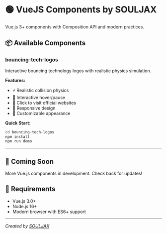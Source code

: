 # 🟢 VueJS Components by SOULJAX

Vue.js 3+ components with Composition API and modern practices.

## 📦 Available Components

### [bouncing-tech-logos](./bouncing-tech-logos/)
Interactive bouncing technology logos with realistic physics simulation.

**Features:**
- ⚡ Realistic collision physics
- 🎯 Interactive hover/pause 
- 🔗 Click to visit official websites
- 📱 Responsive design
- 🎨 Customizable appearance

**Quick Start:**
```bash
cd bouncing-tech-logos
npm install
npm run demo
```

---

## 🚀 Coming Soon

More Vue.js components in development. Check back for updates!

## 🔧 Requirements

- Vue.js 3.0+
- Node.js 16+
- Modern browser with ES6+ support

---

*Created by [SOULJAX](https://souljax.com)*